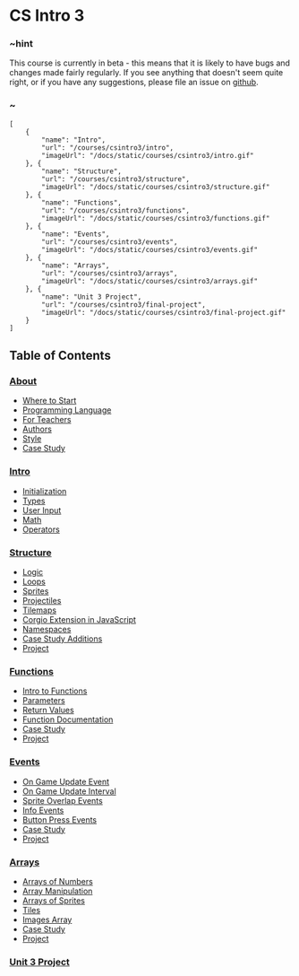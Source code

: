 # CS Intro 3

### ~hint

This course is currently in beta - this means that it is likely to have bugs and changes made fairly regularly. If you see anything that doesn't seem quite right, or if you have any suggestions, please file an issue on [github](https://github.com/microsoft/pxt-arcade).

### ~

```codecard
[
    {
        "name": "Intro",
        "url": "/courses/csintro3/intro",
        "imageUrl": "/docs/static/courses/csintro3/intro.gif"
    }, {
        "name": "Structure",
        "url": "/courses/csintro3/structure",
        "imageUrl": "/docs/static/courses/csintro3/structure.gif"
    }, {
        "name": "Functions",
        "url": "/courses/csintro3/functions",
        "imageUrl": "/docs/static/courses/csintro3/functions.gif"
    }, {
        "name": "Events",
        "url": "/courses/csintro3/events",
        "imageUrl": "/docs/static/courses/csintro3/events.gif"
    }, {
        "name": "Arrays",
        "url": "/courses/csintro3/arrays",
        "imageUrl": "/docs/static/courses/csintro3/arrays.gif"
    }, {
        "name": "Unit 3 Project",
        "url": "/courses/csintro3/final-project",
        "imageUrl": "/docs/static/courses/csintro3/final-project.gif"
    }
]
```

## Table of Contents

### [About](/courses/csintro3/about)

* [Where to Start](/courses/csintro3/about/start)
* [Programming Language](/courses/csintro3/about/script)
* [For Teachers](/courses/csintro3/about/teachers)
* [Authors](/courses/csintro3/about/authors)
* [Style](/courses/csintro3/about/style)
* [Case Study](/courses/csintro3/about/case-study)

### [Intro](/courses/csintro3/intro)

* [Initialization](/courses/csintro3/intro/initialization)
* [Types](/courses/csintro3/intro/types)
* [User Input](/courses/csintro3/intro/user-input)
* [Math](/courses/csintro3/intro/math)
* [Operators](/courses/csintro3/intro/operators)

### [Structure](/courses/csintro3/orientation)

* [Logic](/courses/csintro3/structure/logic)
* [Loops](/courses/csintro3/structure/loops)
* [Sprites](/courses/csintro3/structure/sprites)
* [Projectiles](/courses/csintro3/structure/projectiles)
* [Tilemaps](/courses/csintro3/structure/tilemaps)
* [Corgio Extension in JavaScript](/courses/csintro3/structure/extensions)
* [Namespaces](/courses/csintro3/structure/namespaces)
* [Case Study Additions](/courses/csintro3/structure/additions)
* [Project](/courses/csintro3/structure/project)

### [Functions](/courses/csintro3/functions)

* [Intro to Functions](/courses/csintro3/functions/intro)
* [Parameters](/courses/csintro3/functions/parameters)
* [Return Values](/courses/csintro3/functions/returns)
* [Function Documentation](/courses/csintro3/functions/comments)
* [Case Study](/courses/csintro3/functions/case-study)
* [Project](/courses/csintro3/functions/project)

### [Events](/courses/csintro3/events)

* [On Game Update Event](/courses/csintro3/events/intro)
* [On Game Update Interval](/courses/csintro3/events/update)
* [Sprite Overlap Events](/courses/csintro3/events/overlap)
* [Info Events](/courses/csintro3/events/info)
* [Button Press Events](/courses/csintro3/events/buttons)
* [Case Study](/courses/csintro3/events/case-study)
* [Project](/courses/csintro3/events/project)

### [Arrays](/courses/csintro3/arrays)

* [Arrays of Numbers](/courses/csintro3/arrays/numbers)
* [Array Manipulation](/courses/csintro3/arrays/strings)
* [Arrays of Sprites](/courses/csintro3/arrays/sprites)
* [Tiles](/courses/csintro3/arrays/tiles)
* [Images Array](/courses/csintro3/arrays/images)
* [Case Study](/courses/csintro3/arrays/case-study)
* [Project](/courses/csintro3/arrays/project)

### [Unit 3 Project](/courses/csintro3/final-project)